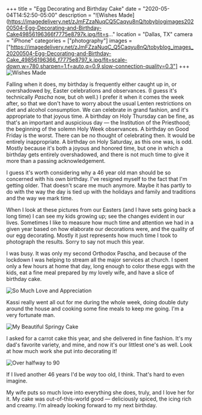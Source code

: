 +++
title = "Egg Decorating and Birthday Cake"
date = "2020-05-04T14:52:50-05:00"
description = "![Wishes Made](https://imagedelivery.net/zJmFZzaNuqCQ5Caqyu8nQ/tobyblogimages20200504-Egg-Decorating-and-Birthday-Cake49856196366f7775e8797k.jpg/fit=s..."
location = "Dallas, TX"
camera = "iPhone"
categories = ["photography"]
images = ["https://imagedelivery.net/zJmFZzaNuqC_Q5Caqyu8nQ/tobyblog_images_20200504-Egg-Decorating-and-Birthday-Cake_49856196366_f7775e8797_k.jpg/fit=scale-down,w=780,sharpen=1,f=auto,q=0.9,slow-connection-quality=0.3"]
+++
![Wishes Made](https://imagedelivery.net/zJmFZzaNuqC_Q5Caqyu8nQ/tobyblog_images_20200504-Egg-Decorating-and-Birthday-Cake_49856196366_f7775e8797_k.jpg/fit=scale-down,w=780,sharpen=1,f=auto,q=0.9,slow-connection-quality=0.3)
<!--more-->
Falling when it does, my birthday is frequently either caught up in, or overshadowed by, Easter celebrations and observances. (I guess it's technically *Pascha* now, but oh well.) I prefer it when it comes the week after, so that we don't have to worry about the usual Lenten restrictions on diet and alcohol consumption. We can celebrate in grand fashion, and it's appropriate to that joyous time. A birthday on Holy Thursday can be fine, as that's an important and auspicious day — the Institution of the Priesthood; the beginning of the solemn Holy Week observances. A birthday on Good Friday is the worst. There can be no thought of celebrating then. It would be entirely inappropriate. A birthday on Holy Saturday, as this one was, is odd. Mostly because it's both a joyous and honored time, but one in which a birthday gets entirely overshadowed, and there is not much time to give it more than a passing acknowledgement. 

I guess it's worth considering why a 46 year old man should be so concerned with his own birthday. I've resigned myself to the fact that I'm getting older. That doesn't scare me much anymore. Maybe it has partly to do with the way the day is tied up with the holidays and family and traditions and the way we mark time. 

When I look at these pictures from our Easters (and I have sets going back a long time) I can see my kids growing up; see the changes evident in our lives. Sometimes I like to measure how much time and attention we had in a given year based on how elaborate our decorations were, and the quality of our egg decorating. Mostly it just represents how much time I took to photograph the results. Sorry to say not much this year.

I was busy. It was only my second Orthodox Pascha, and because of the lockdown I was helping to stream all the major services at church. I spent only a few hours at home that day, long enough to color these eggs with the kids, eat a fine meal prepared by my lovely wife, and have a slice of birthday cake.

![So Much Love and Appreciation](https://imagedelivery.net/zJmFZzaNuqC_Q5Caqyu8nQ/tobyblog_images_20200504-Egg-Decorating-and-Birthday-Cake_49856196616_401fe24d30_k.jpg/fit=scale-down,w=780,sharpen=1,f=auto,q=0.9,slow-connection-quality=0.3)

Kassi really went all out for me during the whole week, doing double duty around the house and cooking some fine meals to keep me going. I'm a very fortunate man.

![My Beautiful Springy Cake](https://imagedelivery.net/zJmFZzaNuqC_Q5Caqyu8nQ/tobyblog_images_20200504-Egg-Decorating-and-Birthday-Cake_49856196251_4faf2e02f4_k.jpg/fit=scale-down,w=780,sharpen=1,f=auto,q=0.9,slow-connection-quality=0.3)

I asked for a carrot cake this year, and she delivered in fine fashion. It's my dad's favorite variety, and mine, and now it's our littlest one's as well. Look at how much work she put into decorating it!

![Over halfway to 90](https://imagedelivery.net/zJmFZzaNuqC_Q5Caqyu8nQ/tobyblog_images_20200504-Egg-Decorating-and-Birthday-Cake_49856196121_61922e28f9_k.jpg/fit=scale-down,w=780,sharpen=1,f=auto,q=0.9,slow-connection-quality=0.3)

If I lived another 46 years I'd be *way* too old, I think. That's hard to even imagine. 

My wife puts so much love into everything she does, truly, and I love her for it. My cake was out-of-this-world good — deliciously spiced, the icing rich and creamy. I'm already looking forward to my next birthday. 
